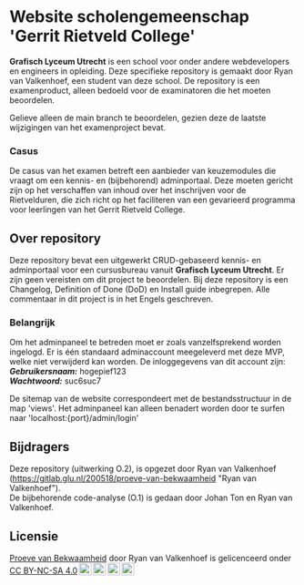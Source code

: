 # Website scholengemeenschap 'Gerrit Rietveld College'

**Grafisch Lyceum Utrecht** is een school voor onder andere webdevelopers en engineers in opleiding. Deze specifieke repository is gemaakt door Ryan van Valkenhoef, een student van deze school. De repository is een examenproduct, alleen bedoeld voor de examinatoren die het moeten beoordelen.

Gelieve alleen de main branch te beoordelen, gezien deze de laatste wijzigingen van het examenproject bevat.

### **Casus**
De casus van het examen betreft een aanbieder van keuzemodules die vraagt om een kennis- en (bijbehorend) adminportaal. Deze moeten gericht zijn op het verschaffen van inhoud over het inschrijven voor de Rietvelduren, die zich richt op het faciliteren van een gevarieerd programma voor leerlingen van het Gerrit Rietveld College.

## Over repository
Deze repository bevat een uitgewerkt CRUD-gebaseerd kennis- en adminportaal voor een cursusbureau vanuit **Grafisch Lyceum Utrecht**. Er zijn geen vereisten om dit project te beoordelen. Bij deze repository is een Changelog, Definition of Done (DoD) en Install guide inbegrepen. Alle commentaar in dit project is in het Engels geschreven.

### **Belangrijk**
Om het adminpaneel te betreden moet er zoals vanzelfsprekend worden ingelogd. Er is één standaard adminaccount meegeleverd met deze MVP, welke niet verwijderd kan worden. De inloggegevens van dit account zijn:<br />
***Gebruikersnaam:*** hogepief123 <br />
***Wachtwoord:*** suc6suc7

De sitemap van de website correspondeert met de bestandsstructuur in de map 'views'. Het adminpaneel kan alleen benadert worden door te surfen naar 'localhost:{port}/admin/login'

## Bijdragers
Deze repository (uitwerking O.2), is opgezet door Ryan van Valkenhoef (https://gitlab.glu.nl/200518/proeve-van-bekwaamheid "Ryan van Valkenhoef").
<br>
De bijbehorende code-analyse (O.1) is gedaan door Johan Ton en Ryan van Valkenhoef.

## Licensie
<p xmlns:cc="http://creativecommons.org/ns#" xmlns:dct="http://purl.org/dc/terms/"><a property="dct:title" rel="cc:attributionURL" href="localhost">Proeve van Bekwaamheid</a> door <span property="cc:attributionName">Ryan van Valkenhoef</span> is gelicenceerd onder <a href="http://creativecommons.org/licenses/by-nc-sa/4.0/?ref=chooser-v1" target="_blank" rel="license noopener noreferrer" style="display:inline-block;">CC BY-NC-SA 4.0<img style="height:22px!important;margin-left:3px;vertical-align:text-bottom;" src="https://mirrors.creativecommons.org/presskit/icons/cc.svg?ref=chooser-v1"><img style="height:22px!important;margin-left:3px;vertical-align:text-bottom;" src="https://mirrors.creativecommons.org/presskit/icons/by.svg?ref=chooser-v1"><img style="height:22px!important;margin-left:3px;vertical-align:text-bottom;" src="https://mirrors.creativecommons.org/presskit/icons/nc.svg?ref=chooser-v1"><img style="height:22px!important;margin-left:3px;vertical-align:text-bottom;" src="https://mirrors.creativecommons.org/presskit/icons/sa.svg?ref=chooser-v1"></a></p>
